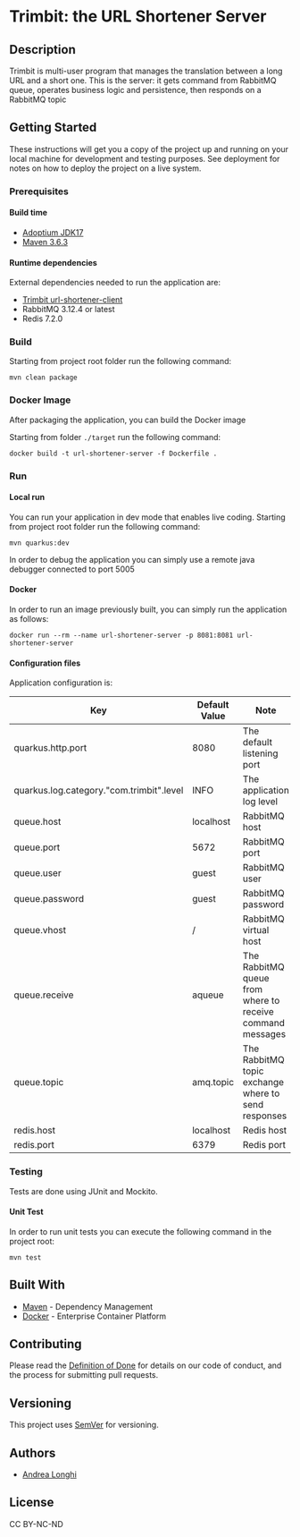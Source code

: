 # Trimbit: the URL Shortener Server

## Description

Trimbit is multi-user program that manages the translation between a long URL and a short one.
This is the server: it gets command from RabbitMQ queue, operates business logic and persistence, then responds on a RabbitMQ topic

## Getting Started

These instructions will get you a copy of the project up and running on your local machine for development and testing purposes.
See deployment for notes on how to deploy the project on a live system.

### Prerequisites

#### Build time

* [Adoptium JDK17](https://adoptium.net/temurin/releases/)
* [Maven 3.6.3](https://maven.apache.org/download.cgi)

#### Runtime dependencies

External dependencies needed to run the application are:
* [Trimbit url-shortener-client](https://github.com/a-longhi/url-shortener-client)
* RabbitMQ 3.12.4 or latest
* Redis 7.2.0

### Build

Starting from project root folder run the following command:

```shell script
mvn clean package
```

### Docker Image

After packaging the application, you can build the Docker image

Starting from folder `./target` run the following command:

```shell script
docker build -t url-shortener-server -f Dockerfile .
```

### Run

#### Local run

You can run your application in dev mode that enables live coding.
Starting from project root folder run the following command:

```shell script
mvn quarkus:dev
```
In order to debug the application you can simply use a remote java debugger connected to port 5005

#### Docker

In order to run an image previously built, you can simply run the application as follows:

```shell script
docker run --rm --name url-shortener-server -p 8081:8081 url-shortener-server
```

#### Configuration files
Application configuration is:

| Key                                      | Default Value | Note                                                      |
|------------------------------------------|---------------|-----------------------------------------------------------|
| quarkus.http.port                        | 8080          | The default listening port                                |
| quarkus.log.category."com.trimbit".level | INFO          | The application log level                                 |
| queue.host                               | localhost     | RabbitMQ host                                             |
| queue.port                               | 5672          | RabbitMQ port                                             |
| queue.user                               | guest         | RabbitMQ user                                             |
| queue.password                           | guest         | RabbitMQ password                                         |
| queue.vhost                              | /             | RabbitMQ virtual host                                     |
| queue.receive                            | aqueue        | The RabbitMQ queue from where to receive command messages |
| queue.topic                              | amq.topic     | The RabbitMQ topic exchange where to send responses       |
| redis.host                               | localhost     | Redis host                                                |
| redis.port                               | 6379          | Redis port                                                |

### Testing

Tests are done using JUnit and Mockito.

#### Unit Test

In order to run unit tests you can execute the following command in the project root:

```shell script
mvn test
```

## Built With

* [Maven](https://maven.apache.org/) - Dependency Management
* [Docker](https://www.docker.com/) - Enterprise Container Platform

## Contributing

Please read the [Definition of Done](missing) for details on our code of conduct, and the process for submitting pull requests.

## Versioning

This project uses [SemVer](http://semver.org/) for versioning.

## Authors

* [Andrea Longhi](https://github.com/a-longhi)

## License
CC BY-NC-ND
